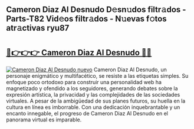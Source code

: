## Cameron Diaz Al Desnudo D𝚎sn𝚞dos filtr𝚊dos - Parts-T82 Vid𝚎os filtr𝚊dos - N𝚞evas f𝚘tos atr𝚊ctivas ryu87

# <h2><a href="http://mbcwvc.tromn.icu/?c=Cameron+Diaz+Al+Desnudo">🔗👉👉👉 Cameron Diaz Al Desnudo 🔗🔗</a></h2>

[![Cameron Diaz Al Desnudo nuevo](https://i.imgur.com/pEAQMta.gif)](http://mbcwvc.tromn.icu/?c=Cameron+Diaz+Al+Desnudo)
Cameron Diaz Al Desnudo, un personaje enigmático y multifacético, se resiste a las etiquetas simples. Su enfoque poco ortodoxo para construir una personalidad web ha magnetizado y ofendido a los seguidores, generando debates sobre la expresión artística, la privacidad y las complejidades de las sociedades virtuales. A pesar de la ambigüedad de sus planes futuros, su huella en la cultura en línea es imborrable. Con una dedicación inquebrantable y un encanto innegable, el progreso de Cameron Diaz Al Desnudo en el panorama virtual es imparable.
